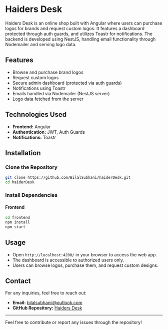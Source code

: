 # Haiders Desk

Haiders Desk is an online shop built with Angular where users can purchase logos for brands and request custom logos. It features a dashboard protected through auth guards, and utilizes Toastr for notifications. The backend is developed using NestJS, handling email functionality through Nodemailer and serving logo data.

## Features
- Browse and purchase brand logos
- Request custom logos
- Secure admin dashboard (protected via auth guards)
- Notifications using Toastr
- Emails handled via Nodemailer (NestJS server)
- Logo data fetched from the server

## Technologies Used
- **Frontend:** Angular
- **Authentication:** JWT, Auth Guards
- **Notifications:** Toastr

## Installation

### Clone the Repository
```sh
git clone https://github.com/BilalSubhani/haiderDesk.git
cd haiderDesk
```

### Install Dependencies
#### Frontend
```sh
cd frontend
npm install
npm start
```

## Usage
- Open `http://localhost:4200/` in your browser to access the web app.
- The dashboard is accessible to authorized users only.
- Users can browse logos, purchase them, and request custom designs.

## Contact
For any inquiries, feel free to reach out:
- **Email:** [bilalsubhanii@outlook.com](mailto:bilalsubhanii@outlook.com)
- **GitHub Repository:** [Haiders Desk](https://github.com/BilalSubhani/haiderDesk.git)

---

Feel free to contribute or report any issues through the repository!

